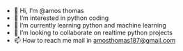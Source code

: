 - 👋 Hi, I’m @amos thomas
- 👀 I’m interested in python coding 
- 🌱 I’m currently learning python and machine learning
- 💞️ I’m looking to collaborate on realtime python projects
- 📫 How to reach me mail in amosthomas187@gmail.com

<!---
amos thomas/amos thomas is a ✨ special ✨ repository because its `README.md` (this file) appears on your GitHub profile.
You can click the Preview link to take a look at your changes.
--->
